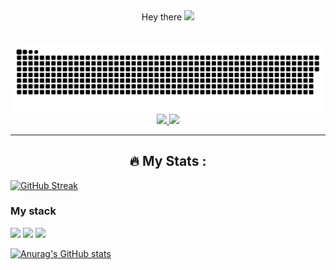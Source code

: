 <div align="center">
	<span style="font-size:50"> Hey there </span>
 	<img src="https://media.giphy.com/media/hvRJCLFzcasrR4ia7z/giphy.gif" width="30px"/>
</div>

<br/>
<br/>

<div id="header" align="center">
  <img src="https://raw.githubusercontent.com/BaggerFast/BaggerFast/7cec79dcbf9094e2b32d47439e1a2afe64e768bf/assets/github-snake.svg"/>
</div>


<div id="Links" align="center">
  <a href="https://t.me/just_aartur">
    <img src="https://img.shields.io/badge/telegram-blue?style=for-the-badge&logo=telegram&logoColor=black"/>
  </a>
  <a href="https://vk.com/its.artur">
    <img src="https://img.shields.io/badge/vk-blue?style=for-the-badge&logo=vk&logoColor=white"/>
  </a>
</div>
<hr/>



<h2 align="center">🔥 My Stats :</h2>

   [![GitHub Streak](https://streak-stats.demolab.com?user=Tuuraa&theme=dark&hide_border=true&border_radius=4.7&background=2D1010)](https://git.io/streak-stats)

### My stack

<div id="Stack">
	<img src="https://img.icons8.com/dusk/344/python.png" Wight="30" Height="30"/>
	<img src="https://upload.wikimedia.org/wikipedia/commons/thumb/7/7d/Microsoft_.NET_logo.svg/1200px-Microsoft_.NET_logo.svg.png" Wight="30" Height="30"/>
	<img src="https://img.icons8.com/color/344/c-sharp-logo.png" Wight="25" Height="25">

</div>

[![Anurag's GitHub stats](https://github-readme-stats.vercel.app/api?username=Tuuraa)](https://github.com/anuraghazra/github-readme-stats)
